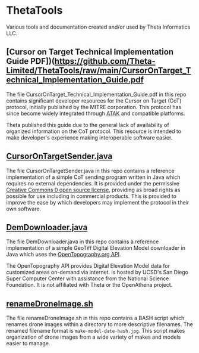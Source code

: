 # ThetaTools
Various tools and documentation created and/or used by Theta Informatics LLC.

## [Cursor on Target Technical Implementation Guide PDF])(https://github.com/Theta-Limited/ThetaTools/raw/main/CursorOnTarget_Technical_Implementation_Guide.pdf

The file CursorOnTarget_Technical_Implementation_Guide.pdf in this repo contains significant developer resources for the Cursor on Target (CoT) protocol, initially published by the MITRE corporation. This protocol has since become widely integrated through [ATAK](https://en.wikipedia.org/wiki/Android_Team_Awareness_Kit) and compatible platforms.

Theta published this guide due to the general lack of availability of organized information on the CoT protocol. This resource is intended to make developer's experience making interoperable software easier.


## [CursorOnTargetSender.java](https://github.com/Theta-Limited/ThetaTools/blob/main/CursorOnTargetSender.java)

The file CursorOnTargetSender.java in this repo contains a reference implementation of a simple CoT sending program written in Java which requires no external dependencies. It is provided under the permissive [Creative Commons 0 open source license](https://github.com/Theta-Limited/ThetaTools/blob/main/LICENSE), providing as broad rights as possible for use including in commercial products. This is provided to improve the ease by which developers may implement the protocol in their own software.

## [DemDownloader.java](https://github.com/Theta-Limited/ThetaTools/blob/main/DemDownloader.java)

The file DemDownloader.java in this repo contains a reference implementation of a simple GeoTiff Digital Elevation Model downloader in Java which uses the [OpenTopography.org API](https://opentopography.org/developers).

The OpenTopography API provides Digital Elevation Model data for customized areas on-demand via internet. is hosted by UCSD's San Diego Super Computer Center with assistance from the National Science Foundation. It is not affiliated with Theta or the OpenAthena project.

## [renameDroneImage.sh](https://github.com/Theta-Limited/ThetaTools/blob/main/renameDroneImage.sh)

The file renameDroneImage.sh in this repo contains a BASH script which renames drone images within a directory to more descriptive filenames. The renamed filename format is `make-model-date-hash.jpg`. This script makes organization of drone images from a wide variety of makes and models easier to manage.

